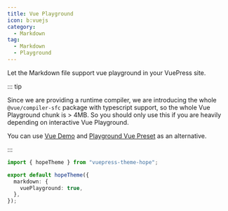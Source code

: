 ```yaml
---
title: Vue Playground
icon: b:vuejs
category:
  - Markdown
tag:
  - Markdown
  - Playground
---
```


Let the Markdown file support vue playground in your VuePress site.

<!-- more -->

::: tip

Since we are providing a runtime compiler, we are introducing the whole `@vue/compiler-sfc` package with typescript support, so the whole Vue Playground chunk is > 4MB. So you should only use this if you are heavily depending on interactive Vue Playground.

You can use [Vue Demo](./demo.md#vue) and [Playground Vue Preset](./playground.md) as an alternative.

:::

<!-- @include: @md-enhance/guide/code/vue-playground.md#settings -->

```ts twoslash {5} title=".vuepress/theme.ts"
import { hopeTheme } from "vuepress-theme-hope";

export default hopeTheme({
  markdown: {
    vuePlayground: true,
  },
});
```

<!-- @include: @md-enhance/guide/code/vue-playground.md#after -->

